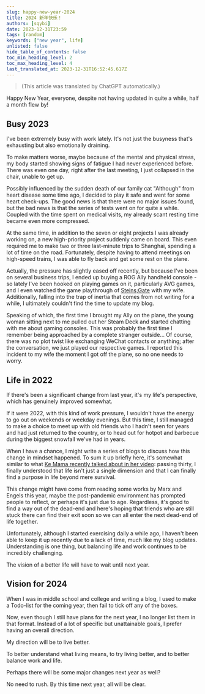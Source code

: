 ```yaml
---
slug: happy-new-year-2024
title: 2024 新年快乐！
authors: [sqybi]
date: 2023-12-31T23:59
tags: [random]
keywords: ["new year", life]
unlisted: false
hide_table_of_contents: false
toc_min_heading_level: 2
toc_max_heading_level: 4
last_translated_at: 2023-12-31T16:52:45.617Z
---
```


> (This article was translated by ChatGPT automatically.)

Happy New Year, everyone, despite not having updated in quite a while, half a month flew by!

<!--truncate-->

## Busy 2023

I've been extremely busy with work lately. It's not just the busyness that's exhausting but also emotionally draining.

To make matters worse, maybe because of the mental and physical stress, my body started showing signs of fatigue I had never experienced before. There was even one day, right after the last meeting, I just collapsed in the chair, unable to get up.

Possibly influenced by the sudden death of our family cat "Although" from heart disease some time ago, I decided to play it safe and went for some heart check-ups. The good news is that there were no major issues found, but the bad news is that the series of tests went on for quite a while. Coupled with the time spent on medical visits, my already scant resting time became even more compressed.

At the same time, in addition to the seven or eight projects I was already working on, a new high-priority project suddenly came on board. This even required me to make two or three last-minute trips to Shanghai, spending a lot of time on the road. Fortunately, despite having to attend meetings on high-speed trains, I was able to fly back and get some rest on the plane.

Actually, the pressure has slightly eased off recently, but because I've been on several business trips, I ended up buying a ROG Ally handheld console - so lately I've been hooked on playing games on it, particularly AVG games, and I even watched the game playthrough of [Steins;Gate](https://www.bilibili.com/video/BV18E411q7yz/) with my wife.
Additionally, falling into the trap of inertia that comes from not writing for a while, I ultimately couldn't find the time to update my blog.

Speaking of which, the first time I brought my Ally on the plane, the young woman sitting next to me pulled out her Steam Deck and started chatting with me about gaming consoles. This was probably the first time I remember being approached by a complete stranger outside... Of course, there was no plot twist like exchanging WeChat contacts or anything; after the conversation, we just played our respective games. I reported this incident to my wife the moment I got off the plane, so no one needs to worry.

## Life in 2022

If there's been a significant change from last year, it's my life's perspective, which has genuinely improved somewhat.

If it were 2022, with this kind of work pressure, I wouldn't have the energy to go out on weekends or weekday evenings. But this time, I still managed to make a choice to meet up with old friends who I hadn't seen for years and had just returned to the country, or to head out for hotpot and barbecue during the biggest snowfall we've had in years.

When I have a chance, I might write a series of blogs to discuss how this change in mindset happened. To sum it up briefly here, it's somewhat similar to what [Ke Mama recently talked about in her video](https://www.bilibili.com/video/BV13p4y1R75B/): passing thirty, I finally understood that life isn't just a single dimension and that I can finally find a purpose in life beyond mere survival.

This change might have come from reading some works by Marx and Engels this year, maybe the post-pandemic environment has prompted people to reflect, or perhaps it's just due to age. Regardless, it's good to find a way out of the dead-end and here's hoping that friends who are still stuck there can find their exit soon so we can all enter the next dead-end of life together.

Unfortunately, although I started exercising daily a while ago, I haven't been able to keep it up recently due to a lack of time, much like my blog updates. Understanding is one thing, but balancing life and work continues to be incredibly challenging.

The vision of a better life will have to wait until next year.

## Vision for 2024

When I was in middle school and college and writing a blog, I used to make a Todo-list for the coming year, then fail to tick off any of the boxes.

Now, even though I still have plans for the next year, I no longer list them in that format. Instead of a lot of specific but unattainable goals, I prefer having an overall direction.

My direction will be to live better.

To better understand what living means, to try living better, and to better balance work and life.

Perhaps there will be some major changes next year as well?

No need to rush. By this time next year, all will be clear.
